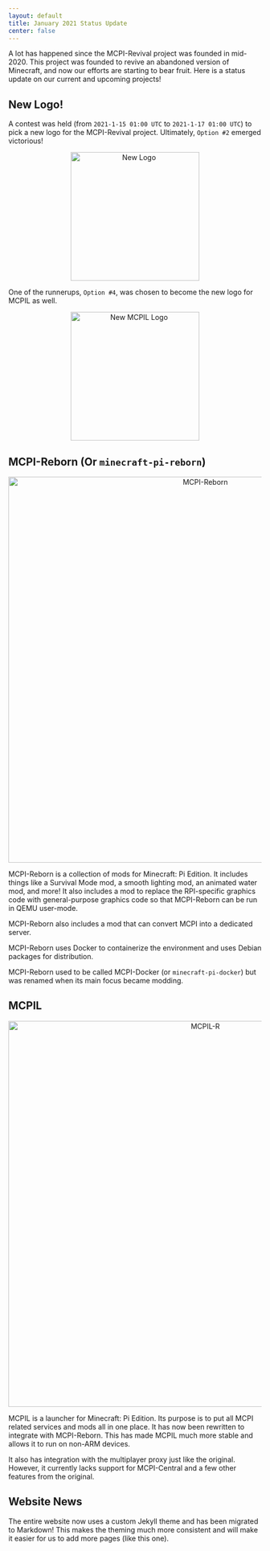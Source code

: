 ```yaml
---
layout: default
title: January 2021 Status Update
center: false
---
```


A lot has happened since the MCPI-Revival project was founded in mid-2020. This project was founded to revive an abandoned version of Minecraft, and now our efforts are starting to bear fruit. Here is a status update on our current and upcoming projects!

## New Logo!
A contest was held (from ``2021-1-15 01:00 UTC`` to ``2021-1-17 01:00 UTC``) to pick a new logo for the MCPI-Revival project. Ultimately, ``Option #2`` emerged victorious!

<center><img alt="New Logo" width="256" src="{{ site.baseurl }}/assets/img/news/january-2021-status-update/logo.png"></center>

One of the runnerups, ``Option #4``, was chosen to become the new logo for MCPIL as well.

<center><img alt="New MCPIL Logo" width="256" src="{{ site.baseurl }}/assets/img/news/january-2021-status-update/mcpil-logo.png"></center>

## MCPI-Reborn (Or ``minecraft-pi-reborn``)

<center><img alt="MCPI-Reborn" width="768" src="{{ site.baseurl }}/assets/img/news/january-2021-status-update/mcpi-reborn.png"></center>

MCPI-Reborn is a collection of mods for Minecraft: Pi Edition. It includes things like a Survival Mode mod, a smooth lighting mod, an animated water mod, and more! It also includes a mod to replace the RPI-specific graphics code with general-purpose graphics code so that MCPI-Reborn can be run in QEMU user-mode.

MCPI-Reborn also includes a mod that can convert MCPI into a dedicated server.

MCPI-Reborn uses Docker to containerize the environment and uses Debian packages for distribution.

MCPI-Reborn used to be called MCPI-Docker (or ``minecraft-pi-docker``) but was renamed when its main focus became modding.

## MCPIL

<center><img alt="MCPIL-R" width="768" src="{{ site.baseurl }}/assets/img/news/january-2021-status-update/mcpil.png"></center>

MCPIL is a launcher for Minecraft: Pi Edition. Its purpose is to put all MCPI related services and mods all in one place. It has now been rewritten to integrate with MCPI-Reborn. This has made MCPIL much more stable and allows it to run on non-ARM devices.

It also has integration with the multiplayer proxy just like the original. However, it currently lacks support for MCPI-Central and a few other features from the original.

## Website News
The entire website now uses a custom Jekyll theme and has been migrated to Markdown! This makes the theming much more consistent and will make it easier for us to add more pages (like this one).

